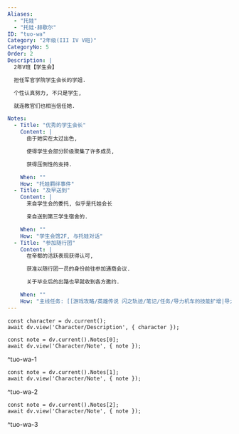 ```yaml
---
Aliases:
  - "托娃"
  - "托娃·赫歇尔"
ID: "tuo-wa"
Category: "2年级(III IV V班)"
CategoryNo: 5
Order: 2
Description: |
  2年V班【学生会】

  担任军官学院学生会长的学姐.

  个性认真努力, 不只是学生,

  就连教官们也相当信任她.

Notes:
  - Title: "优秀的学生会长"
    Content: |
      由于她实在太过出色,

      使得学生会部分阶级聚集了许多成员,

      获得压倒性的支持.

    When: ""
    How: "托娃羁绊事件"
  - Title: "及早送到"
    Content: |
      来自学生会的委托, 似乎是托娃会长

      亲自送到第三学生宿舍的.

    When: ""
    How: "学生会馆2F, 与托娃对话"
  - Title: "参加随行团"
    Content: |
      在帝都的活跃表现获得认可,

      获准以随行团一员的身份前往参加通商会议.

      关于毕业后的出路也早就收到各方邀约.

    When: ""
    How: "主线任务: [[游戏攻略/英雄传说 闪之轨迹/笔记/任务/导力机车的技能扩增|导力机车的技能扩增]] 获得"
---
```

```dataviewjs
const character = dv.current();
await dv.view('Character/Description', { character });
```

```dataviewjs
const note = dv.current().Notes[0];
await dv.view('Character/Note', { note });
```
^tuo-wa-1

```dataviewjs
const note = dv.current().Notes[1];
await dv.view('Character/Note', { note });
```
^tuo-wa-2

```dataviewjs
const note = dv.current().Notes[2];
await dv.view('Character/Note', { note });
```
^tuo-wa-3